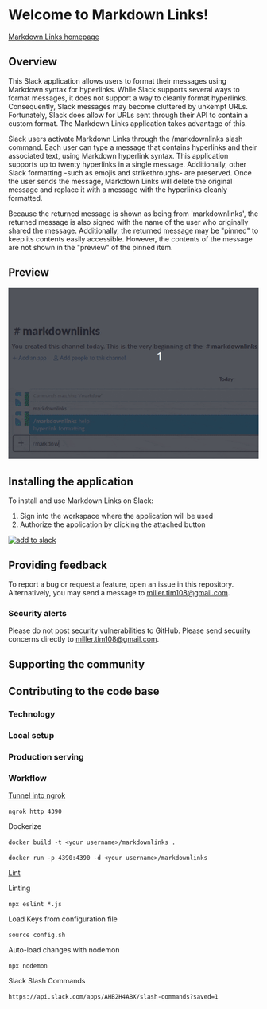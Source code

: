 # Welcome to Markdown Links!
[Markdown Links homepage](https://markdownlinks.io)

## Overview
This Slack application allows users to format their messages using Markdown syntax for hyperlinks. While Slack supports several ways to format messages, it does not support a way to cleanly format hyperlinks. Consequently, Slack messages may become cluttered by unkempt URLs. Fortunately, Slack does allow for URLs sent through their API to contain a custom format. The Markdown Links application takes advantage of this.

Slack users activate Markdown Links through the /markdownlinks slash command. Each user can type a message that contains hyperlinks and their associated text, using Markdown hyperlink syntax. This application supports up to twenty hyperlinks in a single message. Additionally, other Slack formatting -such as emojis and strikethroughs- are preserved. Once the user sends the message, Markdown Links will delete the original message and replace it with a message with the hyperlinks cleanly formatted. 

Because the returned message is shown as being from 'markdownlinks', the returned message is also signed with the name of the user who originally shared the message. Additionally, the returned message may be "pinned" to keep its contents easily accessible. However, the contents of the message are not shown in the "preview" of the pinned item.

## Preview
![image](public/img/nasa_dmv_demo_optimize.gif)

## Installing the application
To install and use Markdown Links on Slack:
1) Sign into the workspace where the application will be used
2) Authorize the application by clicking the attached button

<a title="add to slack" href="https://slack.com/oauth/authorize?client_id=588720890436.589085146405&scope=commands"><img src="https://platform.slack-edge.com/img/add_to_slack.png" alt="add to slack"/></a>

## Providing feedback
To report a bug or request a feature, open an issue in this repository. Alternatively, you may send a message to miller.tim108@gmail.com.

### Security alerts
Please do not post security vulnerabilities to GitHub. Please send security concerns directly to miller.tim108@gmail.com.

## Supporting the community

## Contributing to the code base

### Technology

### Local setup

### Production serving

### Workflow




[Tunnel into ngrok](https://api.slack.com/tutorials/tunneling-with-ngrok)

`ngrok http 4390`

Dockerize

`docker build -t <your username>/markdownlinks .`

`docker run -p 4390:4390 -d <your username>/markdownlinks`

[Lint](https://eslint.org/docs/user-guide/getting-started)

Linting

`npx eslint *.js`

Load Keys from configuration file

`source config.sh`

Auto-load changes with nodemon

`npx nodemon`

Slack Slash Commands

`https://api.slack.com/apps/AHB2H4ABX/slash-commands?saved=1`
